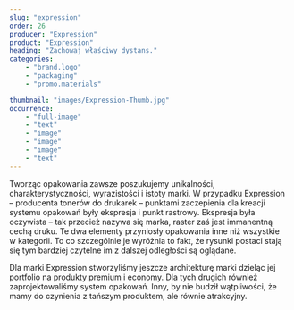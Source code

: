 ```yaml
---
slug: "expression"
order: 26
producer: "Expression"
product: "Expression"
heading: "Zachowaj właściwy dystans."
categories:
    - "brand.logo"
    - "packaging"
    - "promo.materials"

thumbnail: "images/Expression-Thumb.jpg"
occurrence:
    - "full-image"
    - "text"
    - "image"
    - "image"
    - "image"
    - "text"
---
```

Tworząc opakowania zawsze poszukujemy unikalności, charakterystyczności, wyrazistości i istoty marki. W przypadku Expression – producenta tonerów do drukarek – punktami zaczepienia dla kreacji systemu opakowań były ekspresja i punkt rastrowy. Ekspresja była oczywista – tak przecież nazywa się marka, raster zaś jest immanentną cechą druku. Te dwa elementy przyniosły opakowania inne niż wszystkie w kategorii. To co szczególnie je wyróżnia to fakt, że rysunki postaci stają się tym bardziej czytelne im z dalszej odległości są oglądane.

Dla marki Expression stworzyliśmy jeszcze architekturę marki dzieląc jej portfolio na produkty premium i economy. Dla tych drugich również zaprojektowaliśmy system opakowań. Inny, by nie budził wątpliwości, że mamy do czynienia z tańszym produktem, ale równie atrakcyjny.